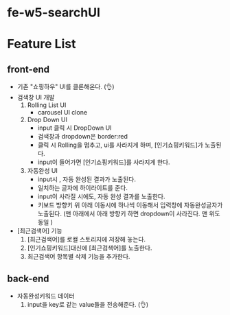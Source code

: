 # fe-w5-searchUI

# Feature List

## front-end

- 기존 "쇼핑하우" UI를 클론해온다. (👌)
- 검색창 UI 개발
  1. Rolling List UI
     - carousel UI clone
  2. Drop Down UI
     - input 클릭 시 DropDown UI
     - 검색창과 dropdown은 border:red
     - 클릭 시 Rolling을 멈추고, ui를 사라지게 하며, [인기쇼핑키워드]가 노출된다.
     - input이 들어가면 [인기쇼핑키워드]를 사라지게 한다.
  3. 자동완성 UI
     - input시 , 자동 완성된 결과가 노출된다.
     - 일치하는 글자에 하이라이트를 준다.
     - input이 사라질 시에도, 자동 완성 결과를 노출한다.
     - 키보드 방향키 위 아래 이동시에 하나씩 이동해서 입력창에 자동완성글자가 노출된다.
       (맨 아래에서 아래 방향키 하면 dropdown이 사라진다. 맨 위도 동일 )
- [최근검색어] 기능
  1. [최근검색어]를 로컬 스토리지에 저장해 놓는다.
  2. [인기쇼핑키워드]대신에 [최근검색어]를 노출한다.
  3. 최근검색어 항목별 삭제 기능을 추가한다.

## back-end

- 자동완성키워드 데이터
  1. input을 key로 같는 value들을 전송해준다. (👌)
